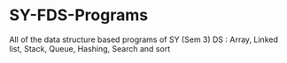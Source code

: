 # SY-FDS-Programs

All of the data structure based programs of SY (Sem 3)
DS :
  Array,
  Linked list,
  Stack,
  Queue,
  Hashing,
  Search and sort
